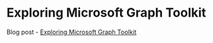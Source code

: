 # Exploring Microsoft Graph Toolkit
Blog post - [Exploring Microsoft Graph Toolkit](https://spblog.net/post/2019/10/01/exploring-microsoft-graph-toolkit)
